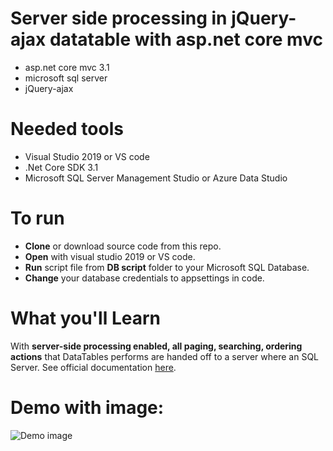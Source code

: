 # Server side processing in jQuery-ajax datatable with asp.net core mvc
- asp.net core mvc 3.1
- microsoft sql server
- jQuery-ajax

# Needed tools
- Visual Studio 2019 or VS code
- .Net Core SDK 3.1
- Microsoft SQL Server Management Studio or Azure Data Studio

# To run
- **Clone** or download source code from this repo.
- **Open** with visual studio 2019 or VS code.
- **Run** script file from **DB script** folder to your Microsoft SQL Database.
- **Change** your database credentials to appsettings in code.

# What you'll Learn
With **server-side processing enabled, all paging, searching, ordering actions** that DataTables performs are handed off to a server where an SQL Server.
See official documentation [here](https://datatables.net/examples/data_sources/server_side.html).

# Demo with image:

![Demo image](https://github.com/NyeinChanAung-Dev/ServerSide-Ajax-Datables-with-Asp.net-Core-Mvc/blob/master/ajax-serverside-processing/wwwroot/img/serversidedtaspdotnetcore.png?raw=true)

